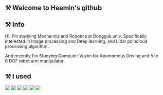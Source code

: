 ## ⚒ Welcome to Heemin's github


## ⚒ Info
Hi, I'm studying Mechanics and Robotics at Dongguk.univ. Specifically interested in Image processing and Deep learning, and Lidar poincloud processing algorithm.

And recently I'm Studying Computer Vision for Autonomous Driving and 5 to 6 DOF robot arm manipulator.


## ⚒ I used

<img src="https://img.shields.io/badge/python-%233776AB.svg?&style=for-the-badge&logo=python&logoColor=white" /> <img src="https://img.shields.io/badge/pytorch-%23EE4C2C.svg?&style=for-the-badge&logo=pytorch&logoColor=white" /> <img src="https://img.shields.io/badge/jupyter-%23F37626.svg?&style=for-the-badge&logo=jupyter&logoColor=white" /> <img src="https://img.shields.io/badge/opencv-%235C3EE8.svg?&style=for-the-badge&logo=opencv&logoColor=white" /> <img src="https://img.shields.io/badge/numpy-%23013243.svg?&style=for-the-badge&logo=numpy&logoColor=white" /> <img src="https://img.shields.io/badge/ros-%2322314E.svg?&style=for-the-badge&logo=ros&logoColor=white" />

<!--
**ohheemin/ohheemin** is a ✨ _special_ ✨ repository because its `README.md` (this file) appears on your GitHub profile.

## ⚒ I did

https://www.irobotnews.com/news/articleView.html?idxno=41184
https://www.globalzeus.com/kr/sub/ir/mediaView.asp?bid=2&b_idx=269&page=1





